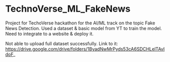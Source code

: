 # TechnoVerse_ML_FakeNews

Project for TechoVerse hackathon for the AI/ML track on the topic Fake News Detection. Used a dataset & basic model from YT to train the model. Need to integrate to a website & deploy it.

Not able to upload full dataset successfully. Link to it:
https://drive.google.com/drive/folders/1ByadNwMrPyds53cA6SDCHLelTAvIdoF_
